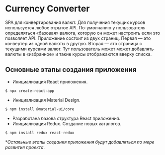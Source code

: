 # Currency Converter

SPA для конвертирования валют. Для получения текущих курсов используется любое отрытое API. По-умолчанию у пользователя определяться «базовая» валюта, которую он может настроить если это позволяет API. Приложение состоит из двух страниц. Первая — это конвертер из одной валюты в другую. Вторая — это страница с текущими курсами валют. Тут пользователь может может добавлять валюты в «избранное» и такие курсы отображаются вверху списка. 

## Основные этапы создания приложения

- Инициализация React приложения.

`$ npx create-react-app`

- Инициализация Material Design.

`$ npm install @material-ui/core`

- Разработана базова структура React приложения.
- Инициализация Redux. Создание новых каталогов.

`$ npm install redux react-redux`

**Остальные этапы создания приложения будут добавляться по мере развития проекта*.